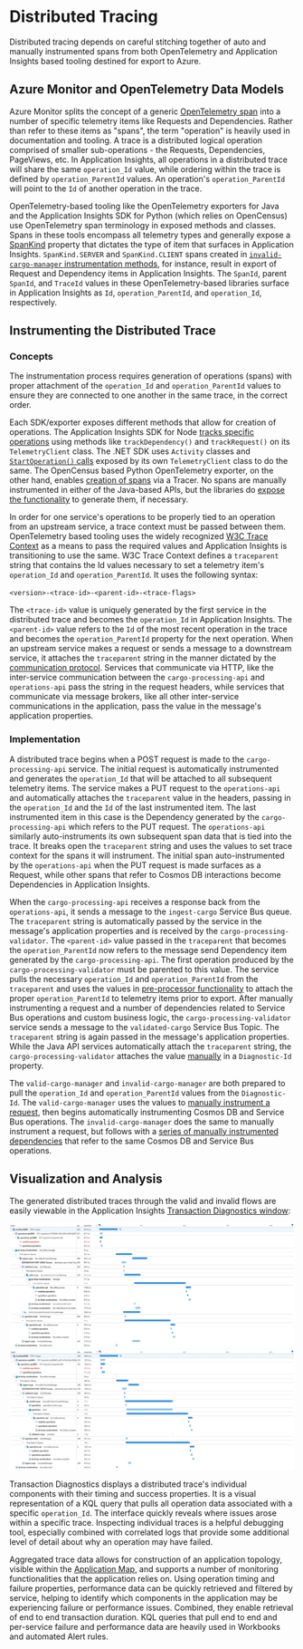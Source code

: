 # Distributed Tracing

Distributed tracing depends on careful stitching together of auto and manually instrumented spans from both OpenTelemetry and Application Insights based tooling destined for export to Azure.

## Azure Monitor and OpenTelemetry Data Models

Azure Monitor splits the concept of a generic [OpenTelemetry span](https://opentelemetry.io/docs/concepts/signals/traces/#spans-in-opentelemetry) into a number of specific telemetry items like Requests and Dependencies. Rather than refer to these items as "spans", the term "operation" is heavily used in documentation and tooling. A trace is a distributed logical operation comprised of smaller sub-operations - the Requests, Dependencies, PageViews, etc. In Application Insights, all operations in a distributed trace will share the same `operation_Id` value, while ordering within the trace is defined by `operation_ParentId` values. An operation's `operation_ParentId` will point to the `Id` of another operation in the trace.

OpenTelemetry-based tooling like the OpenTelemetry exporters for Java and the Application Insights SDK for Python (which relies on OpenCensus) use OpenTelemetry span terminology in exposed methods and classes. Spans in these tools encompass all telemetry types and generally expose a [SpanKind](https://opentelemetry.io/docs/concepts/signals/traces/#span-kind) property that dictates the type of item that surfaces in Application Insights. `SpanKind.SERVER` and `SpanKind.CLIENT` spans created in [`invalid-cargo-manager` instrumentation methods](../src/invalid-cargo-manager/src/service/message_receiver.py), for instance, result in export of Request and Dependency items in Application Insights. The `SpanId`, parent `SpanId`, and `TraceId` values in these OpenTelemetry-based libraries surface in Application Insights as `Id`, `operation_ParentId`, and `operation_Id`, respectively.

## Instrumenting the Distributed Trace

### Concepts

The instrumentation process requires generation of operations (spans) with proper attachment of the `operation_Id` and `operation_ParentId` values to ensure they are connected to one another in the same trace, in the correct order.

Each SDK/exporter exposes different methods that allow for creation of operations. The Application Insights SDK for Node [tracks specific operations](https://learn.microsoft.com/en-us/azure/azure-monitor/app/nodejs#telemetryclient-api) using methods like `trackDependency()` and `trackRequest()` on its `TelemetryClient` class. The .NET SDK uses `Activity` classes and [`StartOperation()` calls](https://learn.microsoft.com/en-us/azure/service-bus-messaging/service-bus-end-to-end-tracing?tabs=net-standard-sdk-2#trace-message-processing) exposed by its own `TelemetryClient` class to do the same. The OpenCensus based Python OpenTelemetry exporter, on the other hand, enables [creation of spans](https://learn.microsoft.com/en-us/azure/azure-monitor/app/opentelemetry-enable?tabs=python#instrument-with-opentelemetry) via a Tracer. No spans are manually instrumented in either of the Java-based APIs, but the libraries do [expose the functionality](https://learn.microsoft.com/en-us/azure/azure-monitor/app/opentelemetry-enable?tabs=java#add-custom-spans) to generate them, if necessary.

In order for one service's operations to be properly tied to an operation from an upstream service, a trace context must be passed between them. OpenTelemetry based tooling uses the widely recognized [W3C Trace Context](https://www.w3.org/TR/trace-context/#trace-context-http-headers-format) as a means to pass the required values and Application Insights is transitioning to use the same. W3C Trace Context defines a `traceparent` string that contains the Id values necessary to set a telemetry item's `operation_Id` and `operation_ParentId`. It uses the following syntax:

`<version>-<trace-id>-<parent-id>-<trace-flags>`

The `<trace-id>` value is uniquely generated by the first service in the distributed trace and becomes the `operation_Id` in Application Insights. The `<parent-id>` value refers to the `Id` of the most recent operation in the trace and becomes the `operation_ParentId` property for the next operation. When an upstream service makes a request or sends a message to a downstream service, it attaches the `traceparent` string in the manner dictated by the [communication protocol](https://www.w3.org/TR/trace-context-protocols-registry/#registry). Services that communicate via HTTP, like the inter-service communication between the `cargo-processing-api` and `operations-api` pass the string in the request headers, while services that communicate via message brokers, like all other inter-service communications in the application, pass the value in the message's application properties.

### Implementation

A distributed trace begins when a POST request is made to the `cargo-processing-api` service. The initial request is automatically instrumented and generates the `operation_Id` that will be attached to all subsequent telemetry items. The service makes a PUT request to the `operations-api` and automatically attaches the `traceparent` value in the headers, passing in the `operation_Id` and the `Id` of the last instrumented item. The last instrumented item in this case is the Dependency generated by the `cargo-processing-api` which refers to the PUT request. The `operations-api` similarly auto-instruments its own subsequent span data that is tied into the trace. It breaks open the `traceparent` string and uses the values to set trace context for the spans it will instrument. The initial span auto-instrumented by the `operations-api` when the PUT request is made surfaces as a Request, while other spans that refer to Cosmos DB interactions become Dependencies in Application Insights.

When the `cargo-processing-api` receives a response back from the `operations-api`, it sends a message to the `ingest-cargo` Service Bus queue. The `traceparent` string is automatically passed by the service in the message's application properties and is received by the `cargo-processing-validator`. The `<parent-id>` value passed in the `traceparent` that becomes the `operation_ParentId` now refers to the message send Dependency item generated by the `cargo-processing-api`. The first operation produced by the `cargo-processing-validator` must be parented to this value. The service pulls the necessary `operation_Id` and `operation_ParentId` from the `traceparent` and uses the values in [pre-processor functionality](../src/cargo-processing-validator/src/index.ts) to attach the proper `operation_ParentId` to telemetry items prior to export. After manually instrumenting a request and a number of dependencies related to Service Bus operations and custom business logic, the `cargo-processing-validator` service sends a message to the `validated-cargo` Service Bus Topic. The `traceparent` string is again passed in the message's application properties. While the Java API services automatically attach the `traceparent` string, the `cargo-processing-validator` attaches the value [manually](../src/cargo-processing-validator/src/services/ServiceBusWithTelemetry.ts) in a `Diagnostic-Id` property.

The `valid-cargo-manager` and `invalid-cargo-manager` are both prepared to pull the `operation_Id` and `operation_ParentId` values from the `Diagnostic-Id`. The `valid-cargo-manager` uses the values to [manually instrument a request](../src/valid-cargo-manager/Services/SubscriptionReceiver.cs), then begins automatically instrumenting Cosmos DB and Service Bus operations. The `invalid-cargo-manager` does the same to manually instrument a request, but follows with a [series of manually instrumented dependencies](../src/invalid-cargo-manager/src/service/message_receiver.py) that refer to the same Cosmos DB and Service Bus operations.

## Visualization and Analysis

The generated distributed traces through the valid and invalid flows are easily viewable in the Application Insights [Transaction Diagnostics window](https://learn.microsoft.com/en-us/azure/azure-monitor/app/transaction-diagnostics#transaction-diagnostics-experience):

![Distributed Trace - Valid Flow](../assets/full-trace-valid.png)
![Distributed Trace - Invalid Flow](../assets/full-trace-invalid.png)

Transaction Diagnostics displays a distributed trace's individual components with their timing and success properties. It is a visual representation of a KQL query that pulls all operation data associated with a specific `operation_Id`. The interface quickly reveals where issues arose within a specific trace. Inspecting individual traces is a helpful debugging tool, especially combined with correlated logs that provide some additional level of detail about why an operation may have failed.

Aggregated trace data allows for construction of an application topology, visible within the [Application Map](https://learn.microsoft.com/en-us/azure/azure-monitor/app/app-map?tabs=net), and supports a number of monitoring functionalities that the application relies on. Using operation timing and failure properties, performance data can be quickly retrieved and filtered by service, helping to identify which components in the application may be experiencing failure or performance issues. Combined, they enable retrieval of end to end transaction duration. KQL queries that pull end to end and per-service failure and performance data are heavily used in Workbooks and automated Alert rules.
